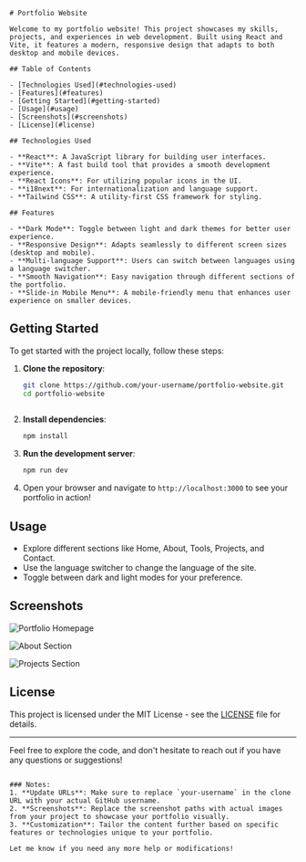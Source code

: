 

```
# Portfolio Website

Welcome to my portfolio website! This project showcases my skills, projects, and experiences in web development. Built using React and Vite, it features a modern, responsive design that adapts to both desktop and mobile devices.

## Table of Contents

- [Technologies Used](#technologies-used)
- [Features](#features)
- [Getting Started](#getting-started)
- [Usage](#usage)
- [Screenshots](#screenshots)
- [License](#license)

## Technologies Used

- **React**: A JavaScript library for building user interfaces.
- **Vite**: A fast build tool that provides a smooth development experience.
- **React Icons**: For utilizing popular icons in the UI.
- **i18next**: For internationalization and language support.
- **Tailwind CSS**: A utility-first CSS framework for styling.

## Features

- **Dark Mode**: Toggle between light and dark themes for better user experience.
- **Responsive Design**: Adapts seamlessly to different screen sizes (desktop and mobile).
- **Multi-language Support**: Users can switch between languages using a language switcher.
- **Smooth Navigation**: Easy navigation through different sections of the portfolio.
- **Slide-in Mobile Menu**: A mobile-friendly menu that enhances user experience on smaller devices.
 ```
## Getting Started

To get started with the project locally, follow these steps:
 
1. **Clone the repository**:
   ```bash
   git clone https://github.com/your-username/portfolio-website.git
   cd portfolio-website
 

2. **Install dependencies**:
   ```bash
   npm install
   ```

3. **Run the development server**:
   ```bash
   npm run dev
   ```

4. Open your browser and navigate to `http://localhost:3000` to see your portfolio in action!

## Usage

- Explore different sections like Home, About, Tools, Projects, and Contact.
- Use the language switcher to change the language of the site.
- Toggle between dark and light modes for your preference.

## Screenshots

![Portfolio Homepage](assets/screenshots/homepage.png)

![About Section](assets/screenshots/about.png)

![Projects Section](assets/screenshots/projects.png)

## License

This project is licensed under the MIT License - see the [LICENSE](LICENSE) file for details.

---

Feel free to explore the code, and don't hesitate to reach out if you have any questions or suggestions!
```

### Notes:
1. **Update URLs**: Make sure to replace `your-username` in the clone URL with your actual GitHub username.
2. **Screenshots**: Replace the screenshot paths with actual images from your project to showcase your portfolio visually.
3. **Customization**: Tailor the content further based on specific features or technologies unique to your portfolio.

Let me know if you need any more help or modifications!
